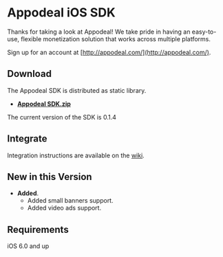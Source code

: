 # Appodeal iOS SDK

Thanks for taking a look at Appodeal! We take pride in having an easy-to-use, flexible monetization solution that works across multiple platforms.

Sign up for an account at [http://appodeal.com/](http://appodeal.com/).

## Download

The Appodeal SDK is distributed as static library.

- **[Appodeal SDK.zip](http://dl.dropbox.com/s/tandgz79v1t971q/Appodeal-iOS-SDK.zip)**

The current version of the SDK is 0.1.4

## Integrate

Integration instructions are available on the [wiki](https://github.com/appodeal/appodeal-ios-demo/wiki).

## New in this Version

- **Added**.
    - Added small banners support.
    - Added video ads support.


## Requirements

iOS 6.0 and up